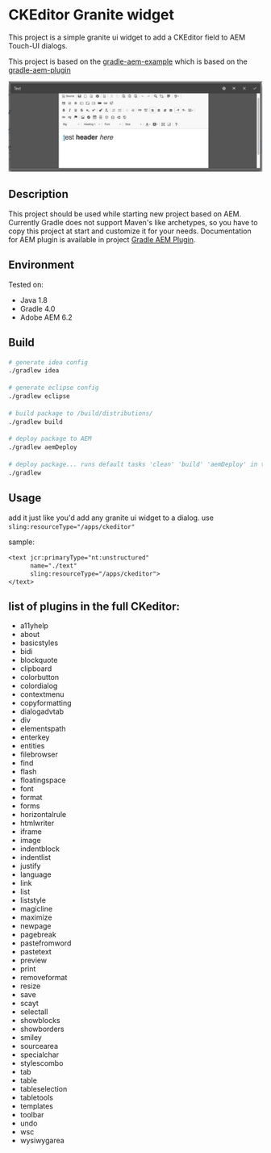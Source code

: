 # CKEditor Granite widget
This project is a simple granite ui widget to add a CKEditor field to AEM Touch-UI dialogs.

This project is based on the [gradle-aem-example](https://github.com/Cognifide/gradle-aem-example) which is based on the [gradle-aem-plugin](https://github.com/Cognifide/gradle-aem-plugin)

![CKEditor Granite widget](doc/CKEditor-widget.jpg)

## Description

This project should be used while starting new project based on AEM.
Currently Gradle does not support Maven's like archetypes, so you have to copy this project at start and customize it for your needs.
Documentation for AEM plugin is available in project [Gradle AEM Plugin](https://github.com/Cognifide/gradle-aem-plugin).


## Environment

Tested on:

* Java 1.8
* Gradle 4.0
* Adobe AEM 6.2

## Build

```sh
# generate idea config
./gradlew idea

# generate eclipse config
./gradlew eclipse

# build package to /build/distributions/
./gradlew build

# deploy package to AEM
./gradlew aemDeploy

# deploy package... runs default tasks 'clean' 'build' 'aemDeploy' in that order.
./gradlew

```

## Usage

add it just like you'd add any granite ui widget to a dialog. use `sling:resourceType="/apps/ckeditor"`

sample:

```
<text jcr:primaryType="nt:unstructured" 
	  name="./text"
	  sling:resourceType="/apps/ckeditor">
</text>
```

## list of plugins in the full CKeditor:

 - a11yhelp
 - about
 - basicstyles
 - bidi
 - blockquote
 - clipboard
 - colorbutton
 - colordialog
 - contextmenu
 - copyformatting
 - dialogadvtab
 - div
 - elementspath
 - enterkey
 - entities
 - filebrowser
 - find
 - flash
 - floatingspace
 - font
 - format
 - forms
 - horizontalrule
 - htmlwriter
 - iframe
 - image
 - indentblock
 - indentlist
 - justify
 - language
 - link
 - list
 - liststyle
 - magicline
 - maximize
 - newpage
 - pagebreak
 - pastefromword
 - pastetext
 - preview
 - print
 - removeformat
 - resize
 - save
 - scayt
 - selectall
 - showblocks
 - showborders
 - smiley
 - sourcearea
 - specialchar
 - stylescombo
 - tab
 - table
 - tableselection
 - tabletools
 - templates
 - toolbar
 - undo
 - wsc
 - wysiwygarea